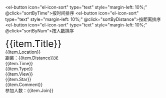 <el-button icon="el-icon-sort" type="text" style="margin-left: 10%;" @click="sortByTime">按时间排序</el-button>
<el-button icon="el-icon-sort" type="text" style="margin-left: 10%;" @click="sortByDistance">按距离排序</el-button>
<el-button icon="el-icon-sort" type="text" style="margin-left: 10%;" @click="sortByNum">按人数排序</el-button>

<el-card class="box-card" shadow="always" v-for="item in activitys" :key="item.Title">
  <div slot="header" class="clearfix" style="font-size: 30px;">
    <span>{{item.Title}}</span>
    <el-tooltip class="item" effect="dark" content="查看详情" placement="top">
    <el-button icon="el-icon-search" style="position: absolute; left: 380px;" circle  @click="info(item)"></el-button>
    </el-tooltip>
    <el-tooltip class="item" effect="dark" content="参加活动" placement="top">
    <el-button type="success" icon="el-icon-check" style="position: absolute; left: 420px;" circle @click="join"></el-button>
    </el-tooltip>
    <el-tooltip class="item" effect="dark" content="收藏活动" placement="top">
    <el-button type="warning" icon="el-icon-star-off" style="position: absolute; left: 470px;" circle @click="collect"></el-button>
    </el-tooltip>
  </div>
  <el-row>
  <el-col :span="8" style="margin-left: 6%;">
  <div><i class="el-icon-location-outline"></i>  {{item.Location}}</div>
  <div><i class="el-icon-position"></i>  距离：{{item.Distance}}米</div>
  <div><i class="el-icon-time"></i>  {{item.Time}}</div>
  <div><i class="el-icon-paperclip"></i>  {{item.Type}}</div>
  </el-col>
  <el-col :span="2">
  <el-divider direction="vertical"></el-divider>
  </el-col>
  <el-col :span="8" style="margin-left: 10%;">
  <div><i class="el-icon-view"></i>  {{item.View}}</div>
  <div><i class="el-icon-star-off"></i>  {{item.Star}}</div>
  <div><i class="el-icon-chat-round"></i>  {{item.Comment}}</div>
  <div><i class="el-icon-user"></i>  参加人数：{{item.Join}}</div>
  </el-col>
  </el-row>
</el-card>

<script>
    export default {
        data() {
            return {
                activitys: [
                    {
                        Title:"去XX旅游",
                        Location:"上海-徐汇区",
                        Distance:260,
                        Time:"2021-08-21",
                        Type:"活动类型：旅游",
                        View:"浏览量：113",
                        Star:"收藏：20",
                        Comment:"评论数：8",
                        Join:5,
                    },
                    {
                        Title:"找人下象棋",
                        Location:"上海-徐汇区",
                        Distance:240,
                        Time:"2021-08-23",
                        Type:"活动类型：下棋",
                        View:"浏览量：60",
                        Star:"收藏：12",
                        Comment:"评论数：6",
                        Join:4,
                    },
                    {
                        Title:"晚七点人民广场",
                        Location:"上海-徐汇区",
                        Distance:100,
                        Time:"2021-08-22",
                        Type:"活动类型：广场舞",
                        View:"浏览量：230",
                        Star:"收藏：32",
                        Comment:"评论数：20",
                        Join:12,
                    },
                    {
                        Title:"公园徒步",
                        Location:"上海-徐汇区",
                        Distance:80,
                        Time:"2021-08-20",
                        Type:"活动类型：运动",
                        View:"浏览量：127",
                        Star:"收藏：21",
                        Comment:"评论数：11",
                        Join:7,
                    },
                    {
                        Title:"打麻将",
                        Location:"上海-徐汇区",
                        Distance:360,
                        Time:"2021-08-24",
                        Type:"活动类型：麻将",
                        View:"浏览量：241",
                        Star:"收藏：23",
                        Comment:"评论数：22",
                        Join:8,
                    },
                ],
            }
        },
        // computed: {
        //     activitys:function(){
        //       return this.activitys.sort(this.compare("Time"));
        //   },
        // },
        methods: {
            compare(attr){ //这是比较函数
                return function(x,y){
                    var a = x[attr];
                    var b = y[attr];
                    if (a < b)
                        return -1;
                    if (a > b)
                        return 1;
                    return 0;
                    //升序
                }
            },
            sortByTime() {
                this.activitys.sort(this.compare("Time"));
                // console.log(this.activitys);
            },
            sortByDistance() {
                this.activitys.sort(function(a,b) {return a.Distance - b.Distance;});
                // console.log(this.activitys);
            },
            sortByNum() {
                this.activitys.sort(function(a,b) {return a.Join - b.Join;});
            },
            join() {
                this.$message({
                    showClose: true,
                    message: '参加成功',
                    type: 'success'
                });
            },
            collect() {
                this.$message({
                    showClose: true,
                    message: '收藏成功',
                    type: 'success'
                });
            },
            info(item) {
                if(item.Title=="晚七点人民广场") this.$router.push({ path: `/info.html` });
            }
        }
    }
</script>

<style>
  .el-dropdown-link {
    cursor: pointer;
    color: #409EFF;
  }
  .el-icon-arrow-down {
    font-size: 12px;
  }
  .text {
    font-size: 14px;
  }
  .item {
    margin-bottom: 18px;
  }
  .clearfix:before,
  .clearfix:after {
    display: table;
    content: "";
  }
  .clearfix:after {
    clear: both
  }
  .box-card {
    width: 100%;
    margin-top: 20px;
  }
  /* .el-button + .el-button {
      margin-left: 10px;
  } */
  .el-divider--vertical {
        height: 100px;
        width: 1px;
        margin-left: 100%;
    }
    .el-card {
        border-radius: 16px;
        box-shadow: 0 2px 4px rgba(0, 0, 0, .12), 0 0 6px rgba(0, 0, 0, .04);
    }
    .el-card__header {
        background: rgba(161, 249, 249, 1);
    }
    .el-card__body {
        background: rgba(245, 249, 161, 1);
    }
</style>